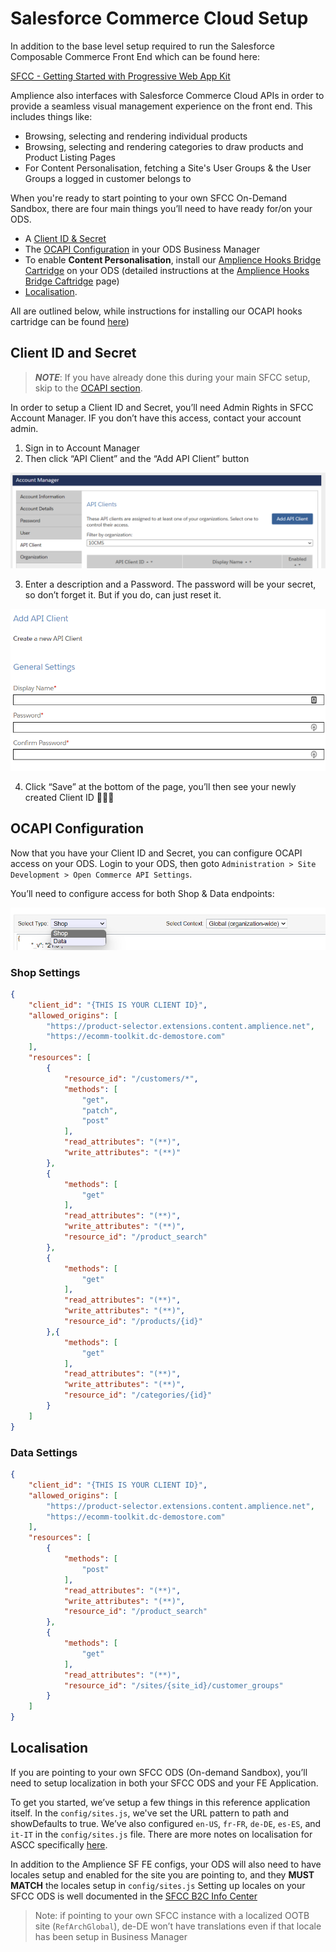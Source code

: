 # Salesforce Commerce Cloud Setup

In addition to the base level setup required to run the Salesforce Composable Commerce Front End which can be found here:

[SFCC - Getting Started with Progressive Web App Kit](https://developer.salesforce.com/docs/commerce/pwa-kit-managed-runtime/guide/getting-started.html#new-project)

Amplience also interfaces with Salesforce Commerce Cloud APIs in order to provide a seamless visual management experience on the front end. This includes things like:
* Browsing, selecting and rendering individual products
* Browsing, selecting and rendering categories to draw products and Product Listing Pages
* For Content Personalisation, fetching a Site's User Groups & the User Groups a logged in customer belongs to 

When you're ready to start pointing to your own SFCC On-Demand Sandbox, there are four main things you’ll need to have ready for/on your ODS. 

* A [Client ID & Secret](#client-id-and-secret) 
* The [OCAPI Configuration](#ocapi-configuration) in your ODS Business Manager
* To enable **Content Personalisation**, install our [Amplience Hooks Bridge Cartridge](https://github.com/amplience/amplience-sfcc-hooksbridge) on your ODS (detailed instructions at the [Amplience Hooks Bridge Caftridge](https://github.com/amplience/amplience-sfcc-hooksbridge) page) 
* [Localisation](#localisation). 

All are outlined below, while instructions for installing our OCAPI hooks cartridge can be found [here](https://github.com/amplience/amplience-sfcc-hooksbridge))

## Client ID and Secret

>***NOTE***: If you have already done this during your main SFCC setup, skip to the [OCAPI section](#ocapi-configuration).

In order to setup a Client ID and Secret, you’ll need Admin Rights in SFCC Account Manager. IF you don’t have this access, contact your account admin. 

1. Sign in to Account Manager
2. Then click “API Client” and the “Add API Client” button

![Salesforce Account Manager](media/sf-account-manager.png)

3. Enter a description and a Password. The password will be your secret, so don’t forget it. But if you do, can just reset it.

![Salesforce Client Setup](media/sf-client-setup.png)

4. Click “Save” at the bottom of the page, you’ll then see your newly created Client ID 🎉🎉🎉

## OCAPI Configuration
Now that you have your Client ID and Secret, you can configure OCAPI access on your ODS. Login to your ODS, then goto `Administration > Site Development > Open Commerce API Settings`. 

You’ll need to configure access for both Shop & Data endpoints:

![Salesforce Commerce Cloud OCAPI (Shop & Data)](media/sf-ocapi-shop+data.png)

### Shop Settings

```json
{
    "client_id": "{THIS IS YOUR CLIENT ID}",
    "allowed_origins": [
        "https://product-selector.extensions.content.amplience.net",
        "https://ecomm-toolkit.dc-demostore.com"
    ],
    "resources": [
        {
            "resource_id": "/customers/*",
            "methods": [
                "get",
                "patch",
                "post"
            ],
            "read_attributes": "(**)",
            "write_attributes": "(**)"
        },
        {
            "methods": [
                "get"
            ],
            "read_attributes": "(**)",
            "write_attributes": "(**)",
            "resource_id": "/product_search"
        },
        {
            "methods": [
                "get"
            ],
            "read_attributes": "(**)",
            "write_attributes": "(**)",
            "resource_id": "/products/{id}"
        },{
            "methods": [
                "get"
            ],
            "read_attributes": "(**)",
            "write_attributes": "(**)",
            "resource_id": "/categories/{id}"
        }
    ]
}
```

### Data Settings

```json
{
    "client_id": "{THIS IS YOUR CLIENT ID}",
    "allowed_origins": [
        "https://product-selector.extensions.content.amplience.net",
        "https://ecomm-toolkit.dc-demostore.com"
    ],
    "resources": [
        {
            "methods": [
                "post"
            ],
            "read_attributes": "(**)",
            "write_attributes": "(**)",
            "resource_id": "/product_search"
        },
        {
            "methods": [
                "get"
            ],
            "read_attributes": "(**)",
            "resource_id": "/sites/{site_id}/customer_groups"
        }
    ]
}
```

## Localisation
If you are pointing to your own SFCC ODS (On-demand Sandbox), you’ll need to setup localization in both your SFCC ODS and your FE Application.

To get you started, we’ve setup a few things in this reference application itself. In the `config/sites.js`, we've set the URL pattern to path and showDefaults to true. We’ve also configured `en-US`, `fr-FR`, `de-DE`, `es-ES`, and `it-IT` in the `config/sites.js` file. There are more notes on localisation for ASCC specifically [here](/app/translations/README.md).

In addition to the Amplience SF FE configs, your ODS will also need to have locales setup and enabled for the site you are pointing to, and they **MUST MATCH** the locales setup in `config/sites.js` Setting up locales on your SFCC ODS is well documented in the [SFCC B2C Info Center](https://documentation.b2c.commercecloud.salesforce.com/DOC2/index.jsp?topic=%2Fcom.demandware.dochelp%2Fcontent%2Fb2c_commerce%2Ftopics%2Fadmin%2Fb2c_configuring_site_locales.html)

> Note: if pointing to your own SFCC instance with a localized OOTB site (`RefArchGlobal`), de-DE won’t have translations even if that locale has been setup in Business Manager